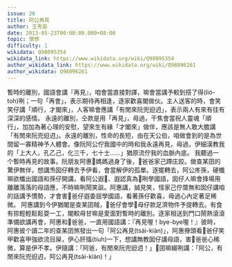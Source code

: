 ```yaml
---
issue: 20
title: 阿公再見
author: 王秀容
date: 2013-05-23T00:00:00.000+08:00
topic: 懷想
difficulty: 1
wikidata: Q98095354
wikidata_link: https://www.wikidata.org/wiki/Q98095354
author_wikidata_link: https://www.wikidata.org/wiki/Q98096261
author_wikidata: Q98096261
---
```

暫時的離別，國語會講『再見』，咱會當直接對譯，嘛會當講予較到搭了得(lió-toh)咧；一句「再會」，表示期待再相逢，逐家歡喜閣做伙。主人送客的時，會笑笑仔講「順行，才閣來」，人客嘛會應講「有閒來阮兜𨑨迌」，表示兩人有來有往有深深的感情。
永遠的離別，仝款是用「再見」，毋過，干焦會當祝人靈魂「順行」，加加為著心理的安慰，望來生有緣「才閣來」做伴，應該是無人敢大膽講「有閒來阮兜𨑨迌」。永遠的離別，性命的長短，由在天公伯，咱做會到的是為世間留一寡精神予人體會。像阮阿公佇我國中的時和我永遠再見，毋過，伊細漢教我的「上大人，孔乙己，化三千，七十士……」猶原流佇我的血脈內底。
我聽過一个暫時再見的故事。阮朋友阿惠𪜶媽媽過身了後，𪜶爸爸家己蹛庄跤。做查某囝的驚伊無伴，想講𤆬囡仔轉去予伊看，會當解伊的孤單。逐擺轉去，阿公庝孫，硬櫼嘛欲櫼出國語和孫仔開講，看阿公遐𠢕、遐認真為𪜶咧學國語，囡仔人嘛會捀場用離離落落的母語應，不時嘛咧鬧笑詼。阿惠講，誠見笑，怪家己佇厝無和囡仔講咱的話講予慣勢，才會害𪜶爸仔遐委屈學國語，看著孫仔歡喜，毋過心內定著足稀微。
阿惠講到今伊猶閣是查某囝賊，𪜶爸仔會學𪜶母仔款足濟物件予提轉去。有食有掠輕輕鬆鬆耍一工，閣較毋甘嘛是愛面對暫時的離別。逐家相送到門口鬧熱滾滾準備欲講再會，阿惠和𪜶爸爸，一直用國語講：『再見喔！bye-bye喔！』彼時，阿惠彼个讀二年的查某囝煞發出一句「阿公再見(tsài-kiàn)」，阿惠攑頭看𪜶爸仔笑甲歡喜甲強欲流目屎，伊心肝搐(tiuh)一下，想講無教囡仔講母語，害𪜶爸爸心稀微，算是伊不孝。伊隨講：「阿爸，有閒來阮兜𨑨迌！」𪜶囝嘛綴咧講：「阿公，有閒來阮兜𨑨迌，阿公再見(tsài-kiàn)！」